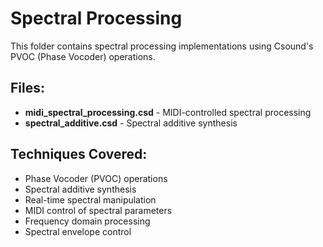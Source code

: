 # Spectral Processing

This folder contains spectral processing implementations using Csound's PVOC (Phase Vocoder) operations.

## Files:
- **midi_spectral_processing.csd** - MIDI-controlled spectral processing
- **spectral_additive.csd** - Spectral additive synthesis

## Techniques Covered:
- Phase Vocoder (PVOC) operations
- Spectral additive synthesis
- Real-time spectral manipulation
- MIDI control of spectral parameters
- Frequency domain processing
- Spectral envelope control
